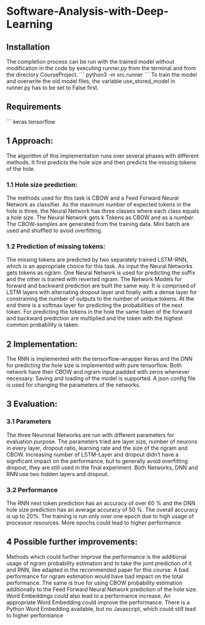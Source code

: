 # Software-Analysis-with-Deep-Learning

## Installation
The completion process can be run with the trained model without modification in the code by executing runner.py from the terminal and from the directory CourseProject. 
´´´
python3 -m src.runner
´´´
To train the model and overwrite the old model files, the variable use_stored_model in runner.py has to be set to False first.

## Requirements
´´´
keras
tensorflow

## 1 Approach:
The algorithm of this implementation runs over several phases with different methods. It first predicts the hole size and then predicts the missing tokens of the hole.
### 1.1 Hole size prediction:
The methods used for this task is CBOW and a Feed Forward Neural Network as classifier. As the maximum number of expected tokens in the hole is three, the Neural Network has three classes where each class equals a hole size. The Neural Network gets k Tokens as CBOW and as a number. The CBOW-samples are generated from the training data. Mini batch are used and shuffled to avoid overfitting.
### 1.2 Prediction of missing tokens:
The missing tokens are predicted by two separately trained LSTM-RNN, which is an appropriate choice for this task. As input the Neural Networks gets tokens as ngram. One Neural Network is used for predicting the suffix and the other is trained with reverted ngram.
The Network Models for forward and backward prediction are built the same way. It is comprised of LSTM layers with alternating dropout layer and finally with a dense layer for constraining the number of outputs to the number of unique tokens. At the end there is a softmax layer for predicting the probabilities of the next token.
For predicting the tokens in the hole the same token of the forward and backward prediction are multiplied and the token with the highest common probability is taken.
## 2 Implementation:
The RNN is implemented with the tensorflow-wrapper Keras and the DNN for predicting the hole size is implemented with pure tensorflow.
Both network have their CBOW and ngram input padded with zeros whenever necessary. Saving and loading of the model is supported.
A json config file is used for changing the parameters of the networks.
## 3 Evaluation:
### 3.1 Parameters
The three Neuronal Networks are run with different parameters for evaluation purpose. The parameters tried are layer size, number of neurons in every layer, dropout ratio, learning rate and the size of the ngram and CBOW.
Increasing number of LSTM-Layer and dropout didn’t have a significant impact on the performance, but to generally avoid overfitting dropout, they are still used in the final experiment. Both Networks, DNN and RNN use two hidden layers and dropout.
### 3.2 Performance
The RNN next token prediction has an accuracy of over 60 % and the DNN hole size prediction has an average accuracy of 50 %. The overall accuracy is up to 20%.
The training is run only over one epoch due to high usage of processor resources. More epochs could lead to higher performance
## 4 Possible further improvements:
Methods which could further improve the performance is the additional usage of ngram probability estimation and to take the joint prediction of it and RNN, like adapted in the recommended paper for this course. A bad performance for ngram estimation would have bad impact on the total performance. The same is true for using CBOW probability estimation additionally to the Feed Forward Neural Network prediction of the hole size. Word Embeddings could also lead to a performance increase.
An appropriate Word Embedding could improve the performance. There is a Python Word Embedding available, but no Javascript, which could still lead to higher performance


